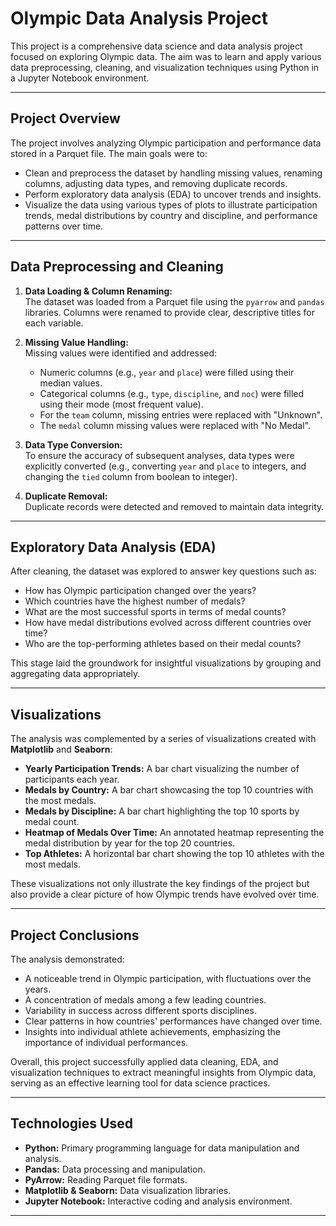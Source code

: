 # Olympic Data Analysis Project

This project is a comprehensive data science and data analysis project focused on exploring Olympic data. The aim was to learn and apply various data preprocessing, cleaning, and visualization techniques using Python in a Jupyter Notebook environment.

---

## Project Overview

The project involves analyzing Olympic participation and performance data stored in a Parquet file. The main goals were to:
- Clean and preprocess the dataset by handling missing values, renaming columns, adjusting data types, and removing duplicate records.
- Perform exploratory data analysis (EDA) to uncover trends and insights.
- Visualize the data using various types of plots to illustrate participation trends, medal distributions by country and discipline, and performance patterns over time.

---

## Data Preprocessing and Cleaning

1. **Data Loading & Column Renaming:**  
   The dataset was loaded from a Parquet file using the `pyarrow` and `pandas` libraries. Columns were renamed to provide clear, descriptive titles for each variable.

2. **Missing Value Handling:**  
   Missing values were identified and addressed:
   - Numeric columns (e.g., `year` and `place`) were filled using their median values.
   - Categorical columns (e.g., `type`, `discipline`, and `noc`) were filled using their mode (most frequent value).
   - For the `team` column, missing entries were replaced with "Unknown".
   - The `medal` column missing values were replaced with "No Medal".

3. **Data Type Conversion:**  
   To ensure the accuracy of subsequent analyses, data types were explicitly converted (e.g., converting `year` and `place` to integers, and changing the `tied` column from boolean to integer).

4. **Duplicate Removal:**  
   Duplicate records were detected and removed to maintain data integrity.

---

## Exploratory Data Analysis (EDA)

After cleaning, the dataset was explored to answer key questions such as:
- How has Olympic participation changed over the years?
- Which countries have the highest number of medals?
- What are the most successful sports in terms of medal counts?
- How have medal distributions evolved across different countries over time?
- Who are the top-performing athletes based on their medal counts?

This stage laid the groundwork for insightful visualizations by grouping and aggregating data appropriately.

---

## Visualizations

The analysis was complemented by a series of visualizations created with **Matplotlib** and **Seaborn**:
- **Yearly Participation Trends:** A bar chart visualizing the number of participants each year.
- **Medals by Country:** A bar chart showcasing the top 10 countries with the most medals.
- **Medals by Discipline:** A bar chart highlighting the top 10 sports by medal count.
- **Heatmap of Medals Over Time:** An annotated heatmap representing the medal distribution by year for the top 20 countries.
- **Top Athletes:** A horizontal bar chart showing the top 10 athletes with the most medals.

These visualizations not only illustrate the key findings of the project but also provide a clear picture of how Olympic trends have evolved over time.

---

## Project Conclusions

The analysis demonstrated:
- A noticeable trend in Olympic participation, with fluctuations over the years.
- A concentration of medals among a few leading countries.
- Variability in success across different sports disciplines.
- Clear patterns in how countries' performances have changed over time.
- Insights into individual athlete achievements, emphasizing the importance of individual performances.

Overall, this project successfully applied data cleaning, EDA, and visualization techniques to extract meaningful insights from Olympic data, serving as an effective learning tool for data science practices.

---

## Technologies Used

- **Python:** Primary programming language for data manipulation and analysis.
- **Pandas:** Data processing and manipulation.
- **PyArrow:** Reading Parquet file formats.
- **Matplotlib & Seaborn:** Data visualization libraries.
- **Jupyter Notebook:** Interactive coding and analysis environment.

---

